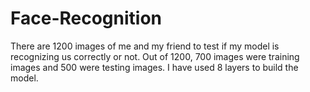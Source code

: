 # Face-Recognition

There are 1200 images of me and my friend to test if my model is recognizing us correctly or not. Out of 1200, 700 images were training images and 500 were testing images. I have used 8 layers to build the model.
